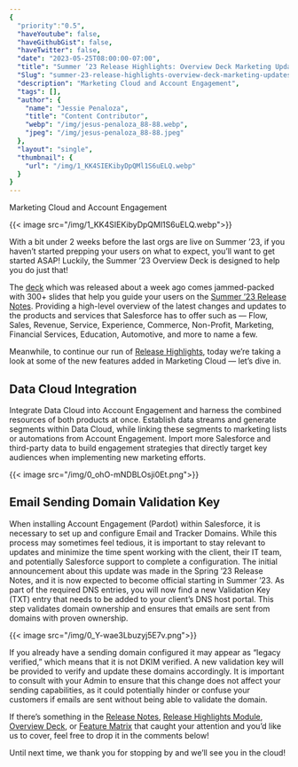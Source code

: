 ```yaml
---
{
  "priority":"0.5",
  "haveYoutube": false,
  "haveGithubGist": false,
  "haveTwitter": false,
  "date": "2023-05-25T08:00:00-07:00",
  "title": "Summer ’23 Release Highlights: Overview Deck Marketing Updates",
  "Slug": "summer-23-release-highlights-overview-deck-marketing-updates",
  "description": "Marketing Cloud and Account Engagement",
  "tags": [],
  "author": {
    "name": "Jessie Penaloza",
    "title": "Content Contributor",
    "webp": "/img/jesus-penaloza_88-88.webp",
    "jpeg": "/img/jesus-penaloza_88-88.jpeg"
  },
  "layout": "single",
  "thumbnail": {
    "url": "/img/1_KK4SIEKibyDpQMl1S6uELQ.webp"
  }
}
---
```

Marketing Cloud and Account Engagement

{{< image src="/img/1_KK4SIEKibyDpQMl1S6uELQ.webp">}}

With a bit under 2 weeks before the last orgs are live on Summer ’23, if you haven’t started prepping your users on what to expect, you’ll want to get started ASAP! Luckily, the Summer ’23 Overview Deck is designed to help you do just that!

The [deck](https://docs.google.com/presentation/d/1aPVu_zVBxdVRE45-E9FZhiGkdWMyHqvBuxVD-GJxQPQ/) which was released about a week ago comes jammed-packed with 300+ slides that help you guide your users on the [Summer ’23 Release Notes](https://help.salesforce.com/s/articleView?id=release-notes.salesforce_release_notes.htm&release=244&type=5). Providing a high-level overview of the latest changes and updates to the products and services that Salesforce has to offer such as — Flow, Sales, Revenue, Service, Experience, Commerce, Non-Profit, Marketing, Financial Services, Education, Automotive, and more to name a few.

Meanwhile, to continue our run of [Release Highlights](https://medium.com/creme-de-la-crm/releasehighlights/home), today we’re taking a look at some of the new features added in Marketing Cloud — let’s dive in.

## Data Cloud Integration

Integrate Data Cloud into Account Engagement and harness the combined resources of both products at once. Establish data streams and generate segments within Data Cloud, while linking these segments to marketing lists or automations from Account Engagement. Import more Salesforce and third-party data to build engagement strategies that directly target key audiences when implementing new marketing efforts.

{{< image src="/img/0_ohO-mNDBLOsji0Et.png">}}

## Email Sending Domain Validation Key

When installing Account Engagement (Pardot) within Salesforce, it is necessary to set up and configure Email and Tracker Domains. While this process may sometimes feel tedious, it is important to stay relevant to updates and minimize the time spent working with the client, their IT team, and potentially Salesforce support to complete a configuration. The initial announcement about this update was made in the Spring ’23 Release Notes, and it is now expected to become official starting in Summer ’23. As part of the required DNS entries, you will now find a new Validation Key (TXT) entry that needs to be added to your client’s DNS host portal. This step validates domain ownership and ensures that emails are sent from domains with proven ownership.

{{< image src="/img/0_Y-wae3Lbuzyj5E7v.png">}}

If you already have a sending domain configured it may appear as “legacy verified,” which means that it is not DKIM verified. A new validation key will be provided to verify and update these domains accordingly. It is important to consult with your Admin to ensure that this change does not affect your sending capabilities, as it could potentially hinder or confuse your customers if emails are sent without being able to validate the domain.

If there’s something in the [Release Notes](https://help.salesforce.com/s/articleView?id=release-notes.salesforce_release_notes.htm&release=244&type=5), [Release Highlights Module](https://trailhead.salesforce.com/content/learn/modules/summer-23-release-highlights), [Overview Deck](https://docs.google.com/presentation/d/1aPVu_zVBxdVRE45-E9FZhiGkdWMyHqvBuxVD-GJxQPQ/edit), or [Feature Matrix](https://trailhead.salesforce.com/trailblazer-community/feed/0D54S00000Plvm5SAB) that caught your attention and you’d like us to cover, feel free to drop it in the comments below!

Until next time, we thank you for stopping by and we’ll see you in the cloud!
